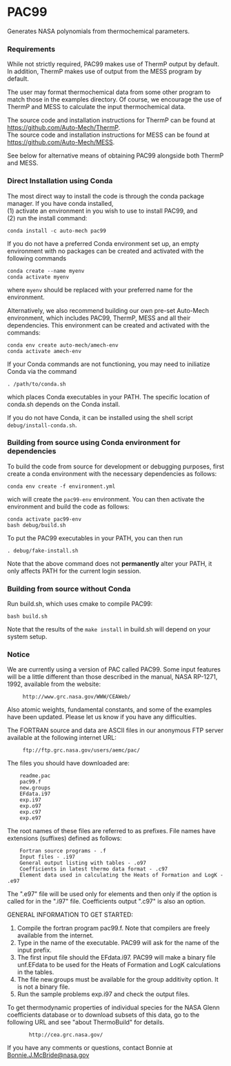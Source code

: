 # PAC99

Generates NASA polynomials from thermochemical parameters.

### Requirements

While not strictly required, PAC99 makes use of ThermP output by default. In addition, ThermP makes use of output from the MESS program by default.

The user may format thermochemical data from some other program to match those in the examples directory. Of course, we encourage the use of ThermP and MESS to calculate the input thermochemical data. 

The source code and installation instructions for ThermP can be found at <https://github.com/Auto-Mech/ThermP>.  
The source code and installation instructions for MESS can be found at <https://github.com/Auto-Mech/MESS>.

See below for alternative means of obtaining PAC99 alongside both ThermP and MESS.

### Direct Installation using Conda

The most direct way to install the code is through the conda package manager.
If you have conda installed,  
(1) activate an environment in you wish to use to install PAC99, and  
(2) run the install command:
```
conda install -c auto-mech pac99
```

If you do not have a preferred Conda environment set up, an empty environment with no packages can be created and activated with the following commands
```
conda create --name myenv
conda activate myenv
```
where `myenv` should be replaced with your preferred name for the environment.

Alternatively, we also recommend building our own pre-set Auto-Mech environment, which includes PAC99, ThermP, MESS and all their dependencies. This environment can be created and activated with the commands:
```
conda env create auto-mech/amech-env
conda activate amech-env
```

If your Conda commands are not functioning, you may need to iniliatize Conda via the command
```
. /path/to/conda.sh
```
which places Conda executables in your PATH. The specific location of conda.sh depends on the Conda install.

If you do not have Conda, it can be installed using the shell script
`debug/install-conda.sh`.


### Building from source using Conda environment for dependencies

To build the code from source for development or debugging purposes, first
create a conda environment with the necessary dependencies as follows:
```
conda env create -f environment.yml
```
wich will create the `pac99-env` environment.
You can then activate the environment and build the code as follows:
```
conda activate pac99-env
bash debug/build.sh
```
To put the PAC99 executables in your PATH, you can then run
```
. debug/fake-install.sh
```
Note that the above command does not **permanently** alter your PATH, it only affects PATH for the current login session.


### Building from source without Conda

Run build.sh, which uses cmake to compile PAC99:
```
bash build.sh
```

Note that the results of the `make install` in build.sh will depend on your system setup.

### Notice
       
We are currently using a version of PAC called PAC99.  Some input features will 
be a little different than those described in the manual, NASA RP-1271, 1992, 
available from the website: 

         http://www.grc.nasa.gov/WWW/CEAWeb/ 

Also atomic weights, fundamental constants, and some of the examples have been 
updated.  Please let us know if you have any difficulties.

The FORTRAN source and data are ASCII files in our anonymous FTP server available 
at the following internet URL:

         ftp://ftp.grc.nasa.gov/users/aemc/pac/
         
The files you should have downloaded are:

    	readme.pac
    	pac99.f
		new.groups
		EFdata.i97
		exp.i97
		exp.o97
		exp.c97
		exp.e97

The root names of these files are referred to as prefixes. File names have 
extensions (suffixes) defined as follows: 

		Fortran source programs - .f
		Input files - .i97
		General output listing with tables - .o97
		Coefficients in latest thermo data format - .c97
		Element data used in calculating the Heats of Formation and LogK - .e97

The ".e97" file will be used only for elements and then only if the option is 
called for in the ".i97" file.   Coefficients output ".c97" is also an option.

GENERAL INFORMATION TO GET STARTED:

1)  Compile the fortran program pac99.f.  Note that compilers are freely available 
    from the internet.
2)  Type in the name of the executable.  PAC99 will ask for the name of the 
    input prefix.
3)  The first input file should the EFdata.i97.  PAC99 will make a binary file 
    unf.EFdata to be used for the Heats of Formation and LogK calculations in the 
    tables.
4)  The file new.groups must be available for the group additivity option.  It is 
    not a binary file.
5)  Run the sample problems exp.i97 and check the output files.

To get thermodynamic properties of individual species for the NASA Glenn 
coefficients database or to download subsets of this data, go to the following 
URL and see "about ThermoBuild" for details.

           http://cea.grc.nasa.gov/

If you have any comments or questions, contact Bonnie at Bonnie.J.McBride@nasa.gov
